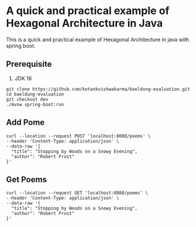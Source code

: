 # A quick and practical example of Hexagonal Architecture in Java

This is a quick and practical example of Hexagonal Architecture in java with spring boot.


## Prerequisite
1. JDK 16

```
git clone https://github.com/ketankvishwakarma/baeldung-evaluation.git
cd baeldung-evaluation
git checkout dev
./mvnw spring-boot:run
```


## Add Pome

```
curl --location --request POST 'localhost:8080/poems' \
--header 'Content-Type: application/json' \
--data-raw '{
  "title": "Stopping by Woods on a Snowy Evening",
  "author": "Robert Frost"
}'
```


## Get Poems

```curl
curl --location --request GET 'localhost:8080/poems' \
--header 'Content-Type: application/json' \
--data-raw '{
  "title": "Stopping by Woods on a Snowy Evening",
  "author": "Robert Frost"
}'
```
